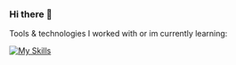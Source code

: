 ### Hi there 👋


Tools & technologies I worked with or im currently learning:

[![My Skills](https://skillicons.dev/icons?i=html,css,sass,svg,figma,javascript,typescript,nodejs,github,svelte,react,vue,postgres,firebase,supabase&perline=7)](https://skillicons.dev)


